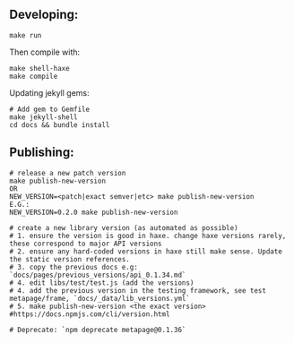 
## Developing:

    make run

Then compile with:

    make shell-haxe
    make compile

Updating jekyll gems:

    # Add gem to Gemfile
    make jekyll-shell
    cd docs && bundle install

## Publishing:

    # release a new patch version
    make publish-new-version
    OR
    NEW_VERSION=<patch|exact semver|etc> make publish-new-version
    E.G.:
    NEW_VERSION=0.2.0 make publish-new-version

    # create a new library version (as automated as possible)
    # 1. ensure the version is good in haxe. change haxe versions rarely, these correspond to major API versions
    # 2. ensure any hard-coded versions in haxe still make sense. Update the static version references. 
    # 3. copy the previous docs e.g: `docs/pages/previous_versions/api_0.1.34.md`
    # 4. edit libs/test/test.js (add the versions)
    # 4. add the previous version in the testing framework, see test metapage/frame, `docs/_data/lib_versions.yml`
    # 5. make publish-new-version <the exact version> #https://docs.npmjs.com/cli/version.html

    # Deprecate: `npm deprecate metapage@0.1.36`



